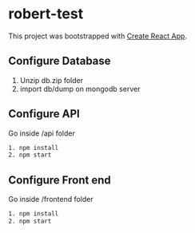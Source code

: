 # robert-test

This project was bootstrapped with [Create React App](https://github.com/facebook/create-react-app).

## Configure Database

1. Unzip db.zip folder
2. import db/dump on mongodb server

## Configure API
Go inside /api folder
```bash
1. npm install
2. npm start
```

## Configure Front end
Go inside /frontend folder
```bash
1. npm install
2. npm start
```
